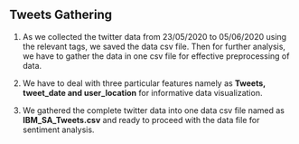 ## Tweets Gathering

1. As we collected the twitter data from 23/05/2020 to 05/06/2020 using the relevant tags, we saved the data csv file. Then for further analysis, we have to gather the data in one csv file for effective preprocessing of data.

2. We have to deal with three particular features namely as **Tweets, tweet_date and user_location** for informative data visualization.

3. We gathered the complete twitter data into one data csv file named as **IBM_SA_Tweets.csv** and ready to proceed with the data file for sentiment analysis.
